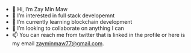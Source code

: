 - 👋 Hi, I’m Zay Min Maw
- 👀 I’m interested in full stack developemnt
- 🌱 I’m currently learning blockchain development
- 💞️ I’m looking to collaborate on anything I can
- 📫 You can reach me from twitter that is linked in the profile or here is my email zayminmaw77@gmail.com.

<!---
zay467/zay467 is a ✨ special ✨ repository because its `README.md` (this file) appears on your GitHub profile.
You can click the Preview link to take a look at your changes.
--->
